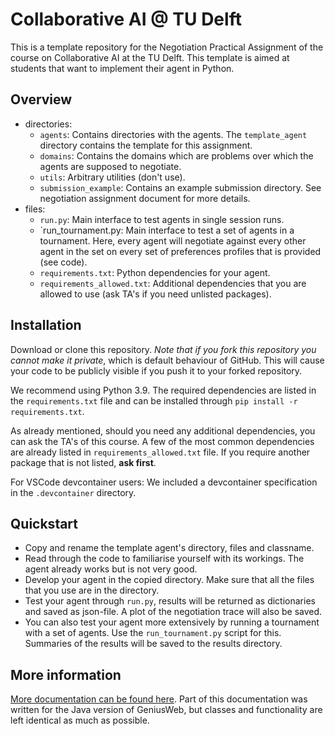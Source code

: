 # Collaborative AI @ TU Delft
This is a template repository for the Negotiation Practical Assignment of the course on Collaborative AI at the TU Delft. This template is aimed at students that want to implement their agent in Python.

## Overview
- directories:
    - `agents`: Contains directories with the agents. The `template_agent` directory contains the template for this assignment.
    - `domains`: Contains the domains which are problems over which the agents are supposed to negotiate.
    - `utils`: Arbitrary utilities (don't use).
    - `submission_example`: Contains an example submission directory. See negotiation assignment document for more details.
- files:
    - `run.py`: Main interface to test agents in single session runs.
    - `run_tournament.py: Main interface to test a set of agents in a tournament. Here, every agent will negotiate against every other agent in the set on every set of preferences profiles that is provided (see code).
    - `requirements.txt`: Python dependencies for your agent.
    - `requirements_allowed.txt`: Additional dependencies that you are allowed to use (ask TA's if you need unlisted packages).

## Installation
Download or clone this repository. *Note that if you fork this repository you cannot make it private*, which is default behaviour of GitHub. This will cause your code to be publicly visible if you push it to your forked repository.

We recommend using Python 3.9. The required dependencies are listed in the `requirements.txt` file and can be installed through `pip install -r requirements.txt`.

As already mentioned, should you need any additional dependencies, you can ask the TA's of this course. A few of the most common dependencies are already listed in `requirements_allowed.txt` file. If you require another package that is not listed, **ask first**.

For VSCode devcontainer users: We included a devcontainer specification in the `.devcontainer` directory.

## Quickstart
- Copy and rename the template agent's directory, files and classname.
- Read through the code to familiarise yourself with its workings. The agent already works but is not very good.
- Develop your agent in the copied directory. Make sure that all the files that you use are in the directory.
- Test your agent through `run.py`, results will be returned as dictionaries and saved as json-file. A plot of the negotiation trace will also be saved.
- You can also test your agent more extensively by running a tournament with a set of agents. Use the `run_tournament.py` script for this. Summaries of the results will be saved to the results directory.

## More information
[More documentation can be found here](https://tracinsy.ewi.tudelft.nl/pubtrac/GeniusWebPython/wiki/WikiStart). Part of this documentation was written for the Java version of GeniusWeb, but classes and functionality are left identical as much as possible.
